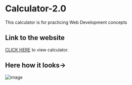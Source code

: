 # Calculator-2.0
This calculator is for practicing Web Development concepts 

## Link to the website

<a href= https://abhi2820.github.io/Calculator-2.0/first.html target="_blank">CLICK HERE</a> to view calculator.


 ## Here how it looks->



![image](https://user-images.githubusercontent.com/103364544/196893810-c1f1f396-e464-4b06-99aa-4d2a20cfc918.png)


